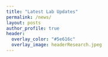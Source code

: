```yaml
---
title: "Latest Lab Updates"
permalink: /news/
layout: posts
author_profile: true
header:
  overlay_color: "#5e616c"
  overlay_image: headerResearch.jpeg
---
```

